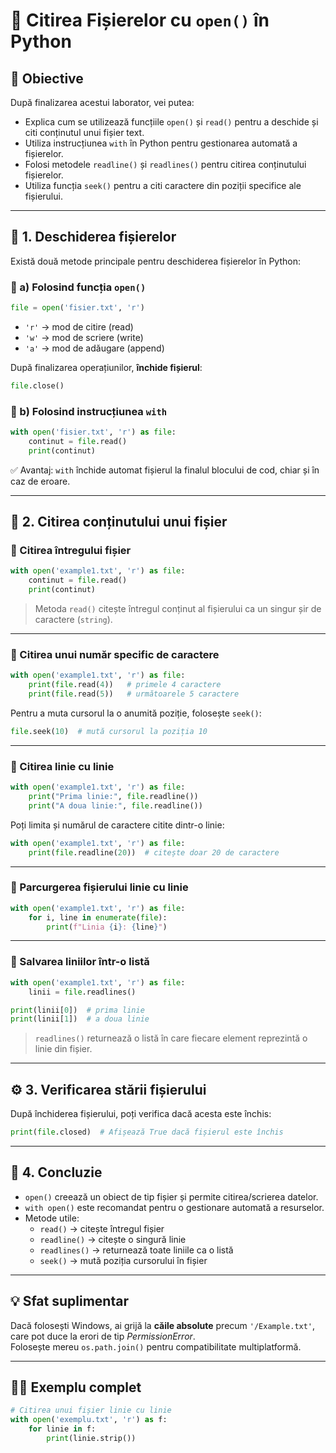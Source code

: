 # 📘 Citirea Fișierelor cu `open()` în Python

## 🎯 Obiective
După finalizarea acestui laborator, vei putea:
- Explica cum se utilizează funcțiile `open()` și `read()` pentru a deschide și citi conținutul unui fișier text.
- Utiliza instrucțiunea `with` în Python pentru gestionarea automată a fișierelor.
- Folosi metodele `readline()` și `readlines()` pentru citirea conținutului fișierelor.
- Utiliza funcția `seek()` pentru a citi caractere din poziții specifice ale fișierului.

---

## 📂 1. Deschiderea fișierelor

Există două metode principale pentru deschiderea fișierelor în Python:

### 🔹 a) Folosind funcția `open()`
```python
file = open('fisier.txt', 'r')
```
- `'r'` → mod de citire (read)
- `'w'` → mod de scriere (write)
- `'a'` → mod de adăugare (append)

După finalizarea operațiunilor, **închide fișierul**:
```python
file.close()
```

### 🔹 b) Folosind instrucțiunea `with`
```python
with open('fisier.txt', 'r') as file:
    continut = file.read()
    print(continut)
```
✅ Avantaj: `with` închide automat fișierul la finalul blocului de cod, chiar și în caz de eroare.

---

## 🧠 2. Citirea conținutului unui fișier

### 🔸 Citirea întregului fișier
```python
with open('example1.txt', 'r') as file:
    continut = file.read()
    print(continut)
```
> Metoda `read()` citește întregul conținut al fișierului ca un singur șir de caractere (`string`).

---

### 🔸 Citirea unui număr specific de caractere
```python
with open('example1.txt', 'r') as file:
    print(file.read(4))   # primele 4 caractere
    print(file.read(5))   # următoarele 5 caractere
```
Pentru a muta cursorul la o anumită poziție, folosește `seek()`:
```python
file.seek(10)  # mută cursorul la poziția 10
```

---

### 🔸 Citirea linie cu linie
```python
with open('example1.txt', 'r') as file:
    print("Prima linie:", file.readline())
    print("A doua linie:", file.readline())
```

Poți limita și numărul de caractere citite dintr-o linie:
```python
with open('example1.txt', 'r') as file:
    print(file.readline(20))  # citește doar 20 de caractere
```

---

### 🔸 Parcurgerea fișierului linie cu linie
```python
with open('example1.txt', 'r') as file:
    for i, line in enumerate(file):
        print(f"Linia {i}: {line}")
```

---

### 🔸 Salvarea liniilor într-o listă
```python
with open('example1.txt', 'r') as file:
    linii = file.readlines()

print(linii[0])  # prima linie
print(linii[1])  # a doua linie
```
> `readlines()` returnează o listă în care fiecare element reprezintă o linie din fișier.

---

## ⚙️ 3. Verificarea stării fișierului
După închiderea fișierului, poți verifica dacă acesta este închis:
```python
print(file.closed)  # Afișează True dacă fișierul este închis
```

---

## 🏁 4. Concluzie

- `open()` creează un obiect de tip fișier și permite citirea/scrierea datelor.
- `with open()` este recomandat pentru o gestionare automată a resurselor.
- Metode utile:
  - `read()` → citește întregul fișier
  - `readline()` → citește o singură linie
  - `readlines()` → returnează toate liniile ca o listă
  - `seek()` → mută poziția cursorului în fișier

---

## 💡 Sfat suplimentar
Dacă folosești Windows, ai grijă la **căile absolute** precum `'/Example.txt'`, care pot duce la erori de tip *PermissionError*.  
Folosește mereu `os.path.join()` pentru compatibilitate multiplatformă.

---

## 👩‍💻 Exemplu complet
```python
# Citirea unui fișier linie cu linie
with open('exemplu.txt', 'r') as f:
    for linie in f:
        print(linie.strip())
```

